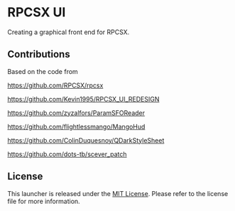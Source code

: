 # RPCSX UI

Creating a graphical front end for RPCSX.

## Contributions

Based on the code from 

https://github.com/RPCSX/rpcsx

https://github.com/Kevin1995/RPCSX_UI_REDESIGN

https://github.com/zyzalfors/ParamSFOReader

https://github.com/flightlessmango/MangoHud

https://github.com/ColinDuquesnoy/QDarkStyleSheet

https://github.com/dots-tb/scever_patch

## License

This launcher is released under the [MIT License](LICENSE). Please refer to the license file for more information.
